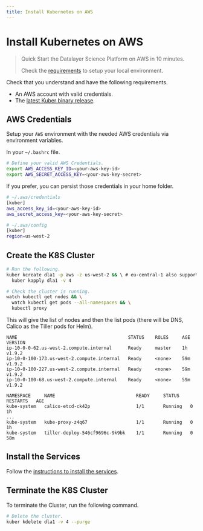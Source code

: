 ```yaml
---
title: Install Kubernetes on AWS
---
```


# Install Kubernetes on AWS

> Quick Start the Datalayer Science Platform on AWS in 10 minutes.
>
> Check the [requirements](/devops/requirements.md) to setup your local environment.

Check that you understand and have the following requirements.

* An AWS account with valid credentials.
* The [latest Kuber binary release](https://github.com/datalayer/datalayer/releases).

## AWS Credentials

Setup your `AWS` environment with the needed AWS credentials via environment variables.

In your `~/.bashrc` file.

```bash
# Define your valid AWS Credentials.
export AWS_ACCESS_KEY_ID=<your-aws-key-id>
export AWS_SECRET_ACCESS_KEY=<your-aws-key-secret>
```

If you prefer, you can persist those credentials in your home folder.

```bash
# ~/.aws/credentials
[kuber]
aws_access_key_id=<your-aws-key-id>
aws_secret_access_key=<your-aws-key-secret>
```

```bash
# ~/.aws/config
[kuber]
region=us-west-2
```

## Create the K8S Cluster

```bash
# Run the following.
kuber kcreate dla1 -p aws -z us-west-2 && \ # eu-central-1 also supported.
  kuber kapply dla1 -v 4
```

```bash
# Check the cluster is running.
watch kubectl get nodes && \
  watch kubectl get pods --all-namespaces && \
  kubectl proxy
```

This will give the list of nodes and then the list pods (there will be DNS, Calico as the Tiller pods for Helm).

```
NAME                                         STATUS    ROLES     AGE       VERSION
ip-10-0-0-62.us-west-2.compute.internal      Ready     master    1h        v1.9.2
ip-10-0-100-173.us-west-2.compute.internal   Ready     <none>    59m       v1.9.2
ip-10-0-100-227.us-west-2.compute.internal   Ready     <none>    59m       v1.9.2
ip-10-0-100-68.us-west-2.compute.internal    Ready     <none>    59m       v1.9.2
```

```
NAMESPACE     NAME                              READY     STATUS    RESTARTS   AGE
kube-system   calico-etcd-ck42p                 1/1       Running   0          1h
...
kube-system   kube-proxy-z4q67                  1/1       Running   0          1h
kube-system   tiller-deploy-546cf9696c-9k9bk    1/1       Running   0          58m
```

## Install the Services

Follow the [instructions to install the services](/install/services/index.md).

## Terminate the K8S Cluster

To terminate the Cluster, run the following command.

```bash
# Delete the cluster.
kuber kdelete dla1 -v 4 --purge
```
